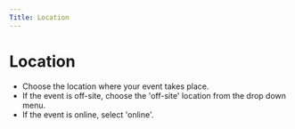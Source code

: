 ```yaml
---
Title: Location
---
```

#  Location

-	Choose the location where your event takes place.
-	If the event is off-site, choose the 'off-site' location from the drop down menu.
-	If the event is online, select 'online'.
